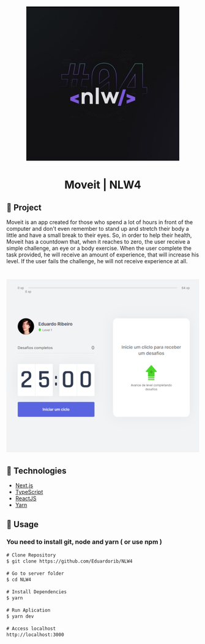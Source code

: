 <h1 align="center">
    <img alt="NextLevelWeek" title="#NextLevelWeek" src=".github/icon.jpg" width="400px" />
</h1>

<h1 align="center">
    Moveit | NLW4
</h1>

## :wrench: Project
Moveit is an app created for those who spend a lot of hours in front of the computer and don't even remember to stand up and stretch their body a little and have a small break to their eyes. 
So, in order to help their health, Moveit has a countdown that, when it reaches to zero, the user receive a simple challenge, an eye or a body exercise. When the user complete the task provided,
he will receive an amount of experience, that will increase his level. If the user fails the challenge, he will not receive experience at all.

<h1 align="center">
    <img alt="Moveit" title="#Moveit" src=".github/Moveit.png" width="650px" />
</h1>

## :rocket: Technologies

- [Next.js][nextjs]
- [TypeScript][typescript]
- [ReactJS][react]
- [Yarn][yarn]


[nextjs]: https://nextjs.org
[typescript]: https://www.typescriptlang.org
[react]: https://reactjs.org
[yarn]: https://yarnpkg.com


## :hammer: Usage
### You need to install git, node and yarn ( or use npm )
```
# Clone Repository
$ git clone https://github.com/Eduardorib/NLW4

# Go to server folder
$ cd NLW4

# Install Dependencies
$ yarn

# Run Aplication
$ yarn dev

# Access localhost
http://localhost:3000
```
